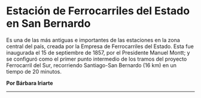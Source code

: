 # Estación de Ferrocarriles del Estado en San Bernardo

Es una de las más antiguas e importantes de las estaciones en la zona central del país, creada por la Empresa de Ferrocarriles del Estado. Esta fue inaugurada el 15 de septiembre de 1857, por el Presidente Manuel Montt; y se configuró como el primer punto intermedio de los tramos del proyecto Ferrocarril del Sur, recorriendo Santiago-San Bernardo (16 km) en un tiempo de 20 minutos. 

**Por Bárbara Iriarte**

- - - - -

